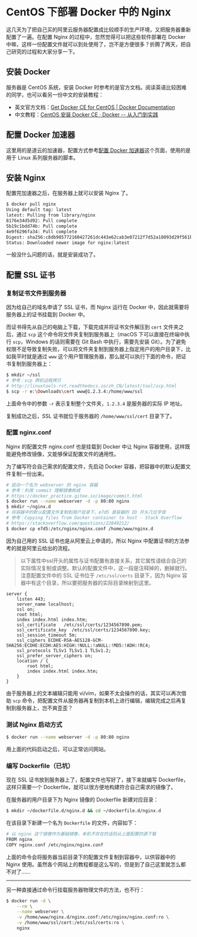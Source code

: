 # CentOS 下部署 Docker 中的 Nginx

这几天为了把自己买的阿里云服务器配置成比较顺手的生产环境，又把服务器重新配置了一遍。在配置 Nginx 的过程中，忽然觉得可以把这些软件部署在 Docker 中嘛，这样一份配置文件就可以到处使用了，岂不是方便很多？折腾了两天，把自己研究的过程和大家分享一下。

## 安装 Docker

服务器是 CentOS 系统，安装 Docker 时参考的是官方文档。阅读英语比较困难的同学，也可以看另一份中文的安装教程：

- 英文官方文档：[Get Docker CE for CentOS | Docker Documentation](https://docs.docker.com/install/linux/docker-ce/centos/)
- 中文教程：[CentOS 安装 Docker CE · Docker -- 从入门到实践](https://docker_practice.gitee.io/install/centos.html)

## 配置 Docker 加速器

这里用的是道云的加速器，配置方式参考[配置 Docker 加速器](https://www.daocloud.io/mirror#accelerator-doc)这个页面，使用的是用于 Linux 系列服务器的脚本。

## 安装 Nginx

配置完加速器之后，在服务器上就可以安装 Nginx 了。

```bash
$ docker pull nginx
Using default tag: latest
latest: Pulling from library/nginx
8176e34d5d92: Pull complete
5b19c1bdd74b: Pull complete
4e9f6296fa34: Pull complete
Digest: sha256:c8db985772160427261dc443e62cab3e07212f7d52a18093d29f561b767bccb2
Status: Downloaded newer image for nginx:latest
```

一般没什么问题的话，就是安装成功了。

## 配置 SSL 证书

### 复制证书文件到服务器

因为给自己的域名申请了 SSL 证书，而 Nginx 运行在 Docker 中，因此就需要将服务器上的证书挂载到 Docker 中。

而证书得先从自己的电脑上下载，下载完成并将证书文件解压到 `cert` 文件夹之后，通过 `scp` 这个命令将文件夹复制到服务器上（macOS 下可以直接在终端中执行 `scp`，Windows 的话则需要在 Git Bash 中执行，需要先安装 Git）。为了避免权限不足导致复制失败，可以将文件夹复制到服务器上指定用户的用户目录下，比如我平时就是通过 `www` 这个用户管理服务器，那么就可以执行下面的命令，把证书复制到服务器上：

```bash
$ mkdir ~/ssl
# 参考：scp 跨机远程拷贝
# http://linuxtools-rst.readthedocs.io/zh_CN/latest/tool/scp.html
$ scp -r e:\Downloads\cert www@1.2.3.4:/home/www/ssl
```

上面命令中的参数 `-r` 表示复制整个文件夹，`1.2.3.4` 是服务器的实际 IP 地址。

复制成功之后，SSL 证书就位于服务器的 `/home/www/ssl/cert` 目录下了。

### 配置 nginx.conf

Nginx 的配置文件 nginx.conf 也是挂载到 Docker 中让 Nginx 容器使用，这样既能避免修改镜像，又能够保证配置文件的通用性。

为了编写符合自己需求的配置文件，先启动 Docker 容器，把容器中的默认配置文件复制一份出来。

```bash
# 启动一个名为 webserver 的 nginx 容器
# 参考：利用 commit 理解镜像构成
# https://docker_practice.gitee.io/image/commit.html
$ docker run --name webserver -d -p 80:80 nginx
$ mkdir ~/nginx.d
# 将容器中的默认配置文件复制到用户目录下，e7d5 是容器的 ID 开头几位字母
# 参考：Copying files from Docker container to host - Stack Overflow
# https://stackoverflow.com/questions/22049212/
$ docker cp e7d5:/etc/nginx/nginx.conf /home/www/nginx.d
```

因为自己用的 SSL 证书也是从阿里云上申请的，所以 Nginx 中配置证书的方法参考的就是阿里云给出的流程。

> 以下属性中ssl开头的属性与证书配置有直接关系，其它属性请结合自己的实际情况复制或调整。默认的配置文件中，这一段是注释掉的，删掉就行。
> 注意配置文件中的 SSL 证书位于 `/etc/ssl/certs` 目录下，因为 Nginx 容器中有这个目录，所以要把服务器的实际目录映射到这里。

```
server {
    listen 443;
    server_name localhost;
    ssl on;
    root html;
    index index.html index.htm;
    ssl_certificate   /etc/ssl/certs/1234567890.pem;
    ssl_certificate_key  /etc/ssl/certs/1234567890.key;
    ssl_session_timeout 5m;
    ssl_ciphers ECDHE-RSA-AES128-GCM-SHA256:ECDHE:ECDH:AES:HIGH:!NULL:!aNULL:!MD5:!ADH:!RC4;
    ssl_protocols TLSv1 TLSv1.1 TLSv1.2;
    ssl_prefer_server_ciphers on;
    location / {
        root html;
        index index.html index.htm;
    }
}
```

由于服务器上的文本编辑只能用 vi/vim，如果不太会操作的话，其实可以再次借助 `scp` 命令，把配置文件从服务器再复制到本机上进行编辑，编辑完成之后再复制到服务器上，岂不爽歪歪？

### 测试 Nginx 启动方式

```bash
$ docker run --name webserver -d -p 80:80 nginx
```

用上面的代码启动之后，可以正常访问网站。

### 编写 Dockerfile（已坑）

现在 SSL 证书放到服务器上了，配置文件也写好了，接下来就编写 Dockerfile，这样只需要一个 Dockerfile，就可以很方便地构建符合自己需求的镜像了。

在服务器的用户目录下为 Nginx 镜像的 Dockerfile 新建对应目录：

```bash
$ mkdir ~/dockerfile.d/nginx.d && cd ~/dockerfile.d/nginx.d
```

在该目录下新建一个名为 `Dockerfile` 的文件，内容如下：

```bash
# 以 nginx 这个镜像作为基础镜像，本机不存在的话则从上面配置的源下载
FROM nginx
COPY nginx.conf /etc/nginx/nginx.conf
```

上面的命令会将服务器当前目录下的配置文件复制到容器中，以供容器中的 Nginx 使用。虽然各个网站上的教程都是这么写的，但是到了自己这里就怎么都不对了……

---

另一种直接通过命令行挂载服务器物理文件的方法，也不行：

```bash
$ docker run -d \
    --rm \
    --name webserver \
    -v /home/www/nginx.d/nginx.conf:/etc/nginx/nginx.conf:ro \
    -v /home/www/ssl/cert:/etc/ssl/certs:ro \
    nginx
```
